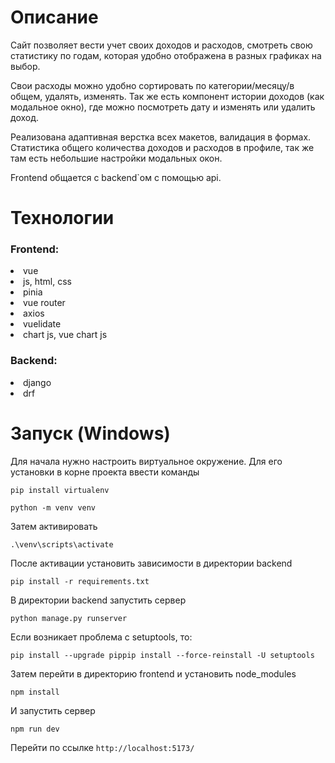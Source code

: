 # Описание 
<p>Сайт позволяет вести учет своих доходов и расходов, смотреть свою статистику по годам, которая удобно отображена в разных графиках на выбор.<p/> 
<p>Свои расходы можно удобно сортировать по категории/месяцу/в общем, удалять, изменять. Так же есть компонент истории доходов (как модальное окно), где можно посмотреть дату и изменять или удалить доход.<p/> 
<p>Реализована адаптивная верстка всех макетов, валидация в формах. Статистика общего количества доходов и расходов в профиле, так же там есть небольшие настройки модальных окон.<p/> 
<p>Frontend общается с backend`ом с помощью api.<p/>


# Технологии
<h3>Frontend:</h3>
<li>vue 
<li>js, html, css
<li>pinia
<li>vue router
<li>axios
<li>vuelidate
<li>chart js, vue chart js
  
<h3>Backend:</h3>
<li>django 
<li>drf

# Запуск (Windows)
Для начала нужно настроить виртуальное окружение. Для его установки в корне проекта ввести команды
```
pip install virtualenv
```
```
python -m venv venv
```
Затем активировать
```
.\venv\scripts\activate   
```
После активации установить зависимости в директории backend
```
pip install -r requirements.txt
```
В директории backend запустить сервер
```
python manage.py runserver
```
Если возникает проблема с setuptools, то:
```
pip install --upgrade pippip install --force-reinstall -U setuptools
```
Затем перейти в директорию frontend и установить node_modules
```
npm install
```
И запустить сервер
```
npm run dev
```
Перейти по ссылке `http://localhost:5173/`
